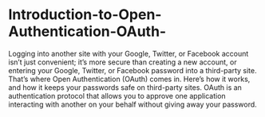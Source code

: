 # Introduction-to-Open-Authentication-OAuth-
Logging into another site with your Google, Twitter, or Facebook account isn’t just convenient; it’s more secure than creating a new account, or entering your Google, Twitter, or Facebook password into a third-party site. That’s where Open Authentication (OAuth) comes in. Here’s how it works, and how it keeps your passwords safe on third-party sites.  OAuth is an authentication protocol that allows you to approve one application interacting with another on your behalf without giving away your password.
